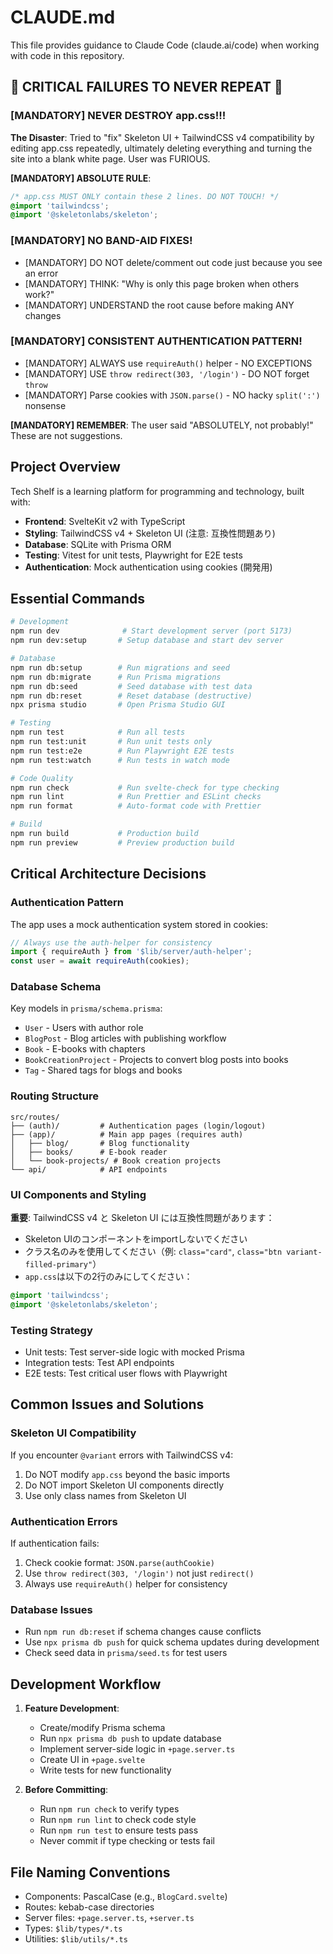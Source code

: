 # CLAUDE.md

This file provides guidance to Claude Code (claude.ai/code) when working with code in this repository.

## 🚨 CRITICAL FAILURES TO NEVER REPEAT 🚨

### [MANDATORY] NEVER DESTROY app.css!!!

**The Disaster**: Tried to "fix" Skeleton UI + TailwindCSS v4 compatibility by editing app.css repeatedly, ultimately deleting everything and turning the site into a blank white page. User was FURIOUS.

**[MANDATORY] ABSOLUTE RULE**:

```css
/* app.css MUST ONLY contain these 2 lines. DO NOT TOUCH! */
@import 'tailwindcss';
@import '@skeletonlabs/skeleton';
```

### [MANDATORY] NO BAND-AID FIXES!

- [MANDATORY] DO NOT delete/comment out code just because you see an error
- [MANDATORY] THINK: "Why is only this page broken when others work?"
- [MANDATORY] UNDERSTAND the root cause before making ANY changes

### [MANDATORY] CONSISTENT AUTHENTICATION PATTERN!

- [MANDATORY] ALWAYS use `requireAuth()` helper - NO EXCEPTIONS
- [MANDATORY] USE `throw redirect(303, '/login')` - DO NOT forget `throw`
- [MANDATORY] Parse cookies with `JSON.parse()` - NO hacky `split(':')` nonsense

**[MANDATORY] REMEMBER**: The user said "ABSOLUTELY, not probably!" These are not suggestions.

## Project Overview

Tech Shelf is a learning platform for programming and technology, built with:

- **Frontend**: SvelteKit v2 with TypeScript
- **Styling**: TailwindCSS v4 + Skeleton UI (注意: 互換性問題あり)
- **Database**: SQLite with Prisma ORM
- **Testing**: Vitest for unit tests, Playwright for E2E tests
- **Authentication**: Mock authentication using cookies (開発用)

## Essential Commands

```bash
# Development
npm run dev              # Start development server (port 5173)
npm run dev:setup       # Setup database and start dev server

# Database
npm run db:setup        # Run migrations and seed
npm run db:migrate      # Run Prisma migrations
npm run db:seed         # Seed database with test data
npm run db:reset        # Reset database (destructive)
npx prisma studio       # Open Prisma Studio GUI

# Testing
npm run test            # Run all tests
npm run test:unit       # Run unit tests only
npm run test:e2e        # Run Playwright E2E tests
npm run test:watch      # Run tests in watch mode

# Code Quality
npm run check           # Run svelte-check for type checking
npm run lint            # Run Prettier and ESLint checks
npm run format          # Auto-format code with Prettier

# Build
npm run build           # Production build
npm run preview         # Preview production build
```

## Critical Architecture Decisions

### Authentication Pattern

The app uses a mock authentication system stored in cookies:

```typescript
// Always use the auth-helper for consistency
import { requireAuth } from '$lib/server/auth-helper';
const user = await requireAuth(cookies);
```

### Database Schema

Key models in `prisma/schema.prisma`:

- `User` - Users with author role
- `BlogPost` - Blog articles with publishing workflow
- `Book` - E-books with chapters
- `BookCreationProject` - Projects to convert blog posts into books
- `Tag` - Shared tags for blogs and books

### Routing Structure

```
src/routes/
├── (auth)/         # Authentication pages (login/logout)
├── (app)/          # Main app pages (requires auth)
│   ├── blog/       # Blog functionality
│   ├── books/      # E-book reader
│   └── book-projects/ # Book creation projects
└── api/            # API endpoints
```

### UI Components and Styling

**重要**: TailwindCSS v4 と Skeleton UI には互換性問題があります：

- Skeleton UIのコンポーネントをimportしないでください
- クラス名のみを使用してください（例: `class="card"`, `class="btn variant-filled-primary"`）
- `app.css`は以下の2行のみにしてください：

```css
@import 'tailwindcss';
@import '@skeletonlabs/skeleton';
```

### Testing Strategy

- Unit tests: Test server-side logic with mocked Prisma
- Integration tests: Test API endpoints
- E2E tests: Test critical user flows with Playwright

## Common Issues and Solutions

### Skeleton UI Compatibility

If you encounter `@variant` errors with TailwindCSS v4:

1. Do NOT modify `app.css` beyond the basic imports
2. Do NOT import Skeleton UI components directly
3. Use only class names from Skeleton UI

### Authentication Errors

If authentication fails:

1. Check cookie format: `JSON.parse(authCookie)`
2. Use `throw redirect(303, '/login')` not just `redirect()`
3. Always use `requireAuth()` helper for consistency

### Database Issues

- Run `npm run db:reset` if schema changes cause conflicts
- Use `npx prisma db push` for quick schema updates during development
- Check seed data in `prisma/seed.ts` for test users

## Development Workflow

1. **Feature Development**:
   - Create/modify Prisma schema
   - Run `npx prisma db push` to update database
   - Implement server-side logic in `+page.server.ts`
   - Create UI in `+page.svelte`
   - Write tests for new functionality

2. **Before Committing**:
   - Run `npm run check` to verify types
   - Run `npm run lint` to check code style
   - Run `npm run test` to ensure tests pass
   - Never commit if type checking or tests fail

## File Naming Conventions

- Components: PascalCase (e.g., `BlogCard.svelte`)
- Routes: kebab-case directories
- Server files: `+page.server.ts`, `+server.ts`
- Types: `$lib/types/*.ts`
- Utilities: `$lib/utils/*.ts`
